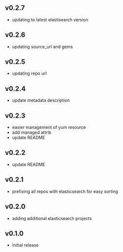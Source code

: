## v0.2.7
- updating to latest elastisearch version

## v0.2.6
- updating source_url and gems

## v0.2.5
- updating repo url

## v0.2.4
- update metadata description

## v0.2.3
- easier management of yum resource
- add managed attrib
- update README

## v0.2.2
- update README

## v0.2.1
- prefixing all repos with elasticsearch for easy sorting

## v0.2.0
- adding additional elasticsearch projects

## v0.1.0
- Initial release
